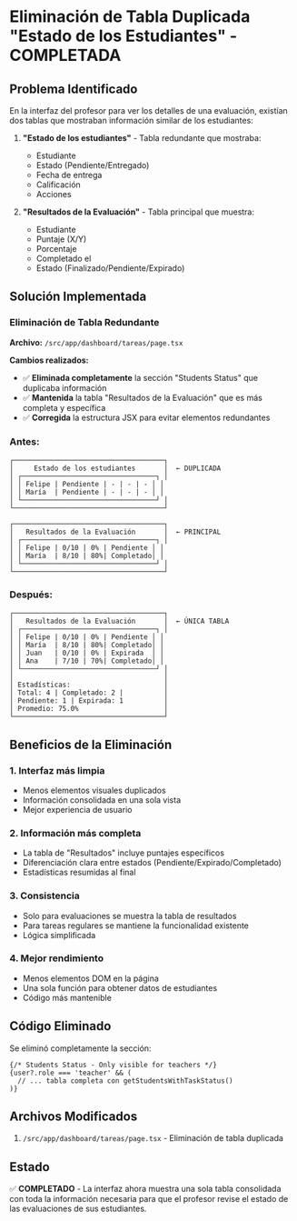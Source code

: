 # Eliminación de Tabla Duplicada "Estado de los Estudiantes" - COMPLETADA

## Problema Identificado
En la interfaz del profesor para ver los detalles de una evaluación, existían dos tablas que mostraban información similar de los estudiantes:

1. **"Estado de los estudiantes"** - Tabla redundante que mostraba:
   - Estudiante
   - Estado (Pendiente/Entregado)
   - Fecha de entrega
   - Calificación
   - Acciones

2. **"Resultados de la Evaluación"** - Tabla principal que muestra:
   - Estudiante
   - Puntaje (X/Y)
   - Porcentaje
   - Completado el
   - Estado (Finalizado/Pendiente/Expirado)

## Solución Implementada

### Eliminación de Tabla Redundante
**Archivo:** `/src/app/dashboard/tareas/page.tsx`

**Cambios realizados:**
- ✅ **Eliminada completamente** la sección "Students Status" que duplicaba información
- ✅ **Mantenida** la tabla "Resultados de la Evaluación" que es más completa y específica
- ✅ **Corregida** la estructura JSX para evitar elementos redundantes

### Antes:
```
┌─────────────────────────────────────┐
│     Estado de los estudiantes       │  ← DUPLICADA
│ ┌─────────────────────────────────┐ │
│ │ Felipe | Pendiente | - | - | - │ │
│ │ María  | Pendiente | - | - | - │ │
│ └─────────────────────────────────┘ │
└─────────────────────────────────────┘

┌─────────────────────────────────────┐
│   Resultados de la Evaluación       │  ← PRINCIPAL
│ ┌─────────────────────────────────┐ │
│ │ Felipe | 0/10 | 0% | Pendiente │ │
│ │ María  | 8/10 | 80%| Completado│ │
│ └─────────────────────────────────┘ │
└─────────────────────────────────────┘
```

### Después:
```
┌─────────────────────────────────────┐
│   Resultados de la Evaluación       │  ← ÚNICA TABLA
│ ┌─────────────────────────────────┐ │
│ │ Felipe | 0/10 | 0% | Pendiente │ │
│ │ María  | 8/10 | 80%| Completado│ │
│ │ Juan   | 0/10 | 0% | Expirada  │ │
│ │ Ana    | 7/10 | 70%| Completado│ │
│ └─────────────────────────────────┘ │
│                                     │
│ Estadísticas:                       │
│ Total: 4 | Completado: 2 |          │
│ Pendiente: 1 | Expirada: 1          │
│ Promedio: 75.0%                     │
└─────────────────────────────────────┘
```

## Beneficios de la Eliminación

### 1. **Interfaz más limpia**
- Menos elementos visuales duplicados
- Información consolidada en una sola vista
- Mejor experiencia de usuario

### 2. **Información más completa**
- La tabla de "Resultados" incluye puntajes específicos
- Diferenciación clara entre estados (Pendiente/Expirado/Completado)
- Estadísticas resumidas al final

### 3. **Consistencia**
- Solo para evaluaciones se muestra la tabla de resultados
- Para tareas regulares se mantiene la funcionalidad existente
- Lógica simplificada

### 4. **Mejor rendimiento**
- Menos elementos DOM en la página
- Una sola función para obtener datos de estudiantes
- Código más mantenible

## Código Eliminado
Se eliminó completamente la sección:
```tsx
{/* Students Status - Only visible for teachers */}
{user?.role === 'teacher' && (
  // ... tabla completa con getStudentsWithTaskStatus()
)}
```

## Archivos Modificados
1. `/src/app/dashboard/tareas/page.tsx` - Eliminación de tabla duplicada

## Estado
✅ **COMPLETADO** - La interfaz ahora muestra una sola tabla consolidada con toda la información necesaria para que el profesor revise el estado de las evaluaciones de sus estudiantes.
